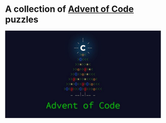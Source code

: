 # A collection of <a href="https://adventofcode.com/">Advent of Code</a> puzzles
<img src="assets/aoc.jpg" alt="Advent of Code">